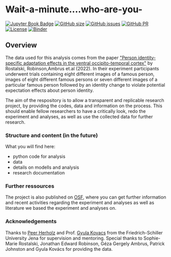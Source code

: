 # Wait-a-minute....who-are-you-

[![Jupyter Book Badge](https://jupyterbook.org/badge.svg)](http://www.peerherholz.github.io/MSc05_template_repository/)
[![GitHub size](https://img.shields.io/github/repo-size/PeerHerholz/MSc05_template_repository)](https://github.com/repronim/OHBMEducation-2022/archive/master.zip)
[![GitHub issues](https://img.shields.io/github/issues/PeerHerholz/MSc05_template_repository?style=plastic)](https://github.com/PeerHerholz/MSc05_template_repository/issues)
[![GitHub PR](https://img.shields.io/github/issues-pr/PeerHerholz/MSc05_template_repository)](https://github.com/PeerHerholz/MSc05_template_repository/pulls)
[![License](https://img.shields.io/github/license/PeerHerholz/MSc05_template_repository)](https://github.com/PeerHerholz/MSc05_template_repository)
[![Binder](https://mybinder.org/badge_logo.svg)](https://mybinder.org/v2/gh/paulinewe/Whoru.git/main)

## Overview
The data used for this analysis comes from the paper ["Person identity-specific adaptation effects in the ventral occipito-temporal cortex"](https://onlinelibrary.wiley.com/doi/full/10.1111/ejn.15604?utm_campaign=RESR_MRKT_Researcher_inbound&af=R&utm_medium=referral&utm_source=researcher_app&sid=researcher) by Rostalski, Robinson,Ambrus et.al (2022). In their experiment participants underwent trials containing eight different images of a famous person, images of eight different famous persons or seven different images of a particular famous person followed by an identity change to violate potential expectation effects about person identity.

The aim of the respository is to allow a transparent and replicable research project, by providing the codes, data and information on the process. This should enable fellow researchers to have a critically look, redo the experiment and analyses, as well as use the collected data for further research.

### Structure and content (in the future)
What you will find here:
- python code for analysis
- data
- details on modells and analysis
- research documentation

### Further ressources
The project is also published on [OSF](https://osf.io/aenpr/?view_only=026c7375139f4cceb16d0242692d7092), where you can get further information and recent activities regarding the experiment and analyses as well as literature we based the experiment and analyses on.

### Acknowledgements
Thanks to [Peer Herholz](http://peerherholz.github.io/) and Prof. [Gyula Kovacs](http://cogsci.uni-jena.de/) from the Friedrich-Schiller University Jena for supervision and mentoring. Special thanks to Sophie-Marie Rostalski, Jonathan Edward Robinson, Géza Gergely Ambrus, Patrick Johnston and Gyula Kovács for providing the data.
